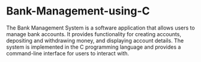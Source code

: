 # Bank-Management-using-C
The Bank Management System is a software application that allows users to manage bank accounts. It  provides functionality for creating accounts, depositing and withdrawing money, and displaying account  details. The system is implemented in the C programming language and provides a command-line  interface for users to interact with.

